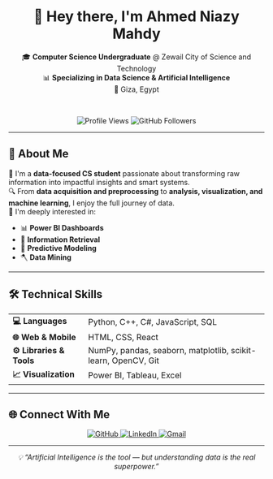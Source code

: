 <h1 align="center">👋 Hey there, I'm <strong>Ahmed Niazy Mahdy</strong></h1>

<p align="center">
  🎓 <strong>Computer Science Undergraduate</strong> @ Zewail City of Science and Technology <br>
  📊 <strong>Specializing in Data Science & Artificial Intelligence</strong> <br>
  📍 Giza, Egypt
</p>

<br>

<p align="center">
  <img src="https://komarev.com/ghpvc/?username=gitahmed100&label=Profile%20Views&color=0e75b6&style=flat" alt="Profile Views" />
  <img src="https://img.shields.io/github/followers/gitahmed100?label=Followers&style=flat&color=green" alt="GitHub Followers" />
</p>

---

## 💼 About Me

🎯 I'm a **data-focused CS student** passionate about transforming raw information into impactful insights and smart systems.  
🔍 From **data acquisition and preprocessing** to **analysis, visualization, and machine learning**, I enjoy the full journey of data.  
🚀 I'm deeply interested in:
- 📊 **Power BI Dashboards**
- 🔎 **Information Retrieval**
- 🧠 **Predictive Modeling**
- 🪓 **Data Mining**

---

## 🛠️ Technical Skills

<table>
  <tr>
    <td><strong>💻 Languages</strong></td>
    <td>Python, C++, C#, JavaScript, SQL</td>
  </tr>
  <tr>
    <td><strong>🌐 Web & Mobile</strong></td>
    <td>HTML, CSS, React</td>
  </tr>
  <tr>
    <td><strong>⚙️ Libraries & Tools</strong></td>
    <td>NumPy, pandas, seaborn, matplotlib, scikit-learn, OpenCV, Git</td>
  </tr>
  <tr>
    <td><strong>📈 Visualization</strong></td>
    <td>Power BI, Tableau, Excel</td>
  </tr>
</table>

---

## 🌐 Connect With Me

<p align="center">
  <a href="https://github.com/gitahmed100">
    <img src="https://img.shields.io/badge/GitHub-181717?style=for-the-badge&logo=github&logoColor=white" alt="GitHub" />
  </a>
  <a href="https://www.linkedin.com/in/ahmed-niazy-51777a313">
    <img src="https://img.shields.io/badge/LinkedIn-0A66C2?style=for-the-badge&logo=linkedin&logoColor=white" alt="LinkedIn" />
  </a>
  <a href="mailto:ahmedg2sec@gmail.com">
    <img src="https://img.shields.io/badge/Gmail-D14836?style=for-the-badge&logo=gmail&logoColor=white" alt="Gmail" />
  </a>
</p>

---

<p align="center">
  <em>💡 “Artificial Intelligence is the tool — but understanding data is the real superpower.”</em>
</p>
